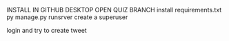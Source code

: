 
INSTALL IN GITHUB DESKTOP OPEN QUIZ BRANCH
install requirements.txt
py manage.py runsrver 
create a superuser

login and try to create tweet
